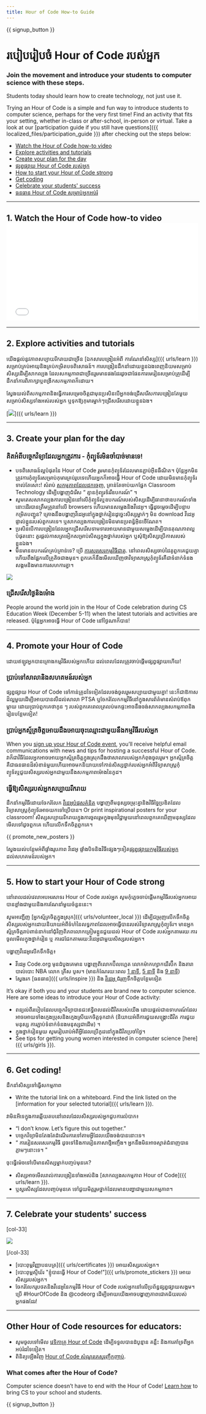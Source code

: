 ```yaml
---
title: Hour of Code How-to Guide
---
```


{{ signup_button }}

# របៀបរៀបចំ Hour of Code របស់អ្នក

### Join the movement and introduce your students to computer science with these steps.

Students today should learn how to create technology, not just use it.

Trying an Hour of Code is a simple and fun way to introduce students to computer science, perhaps for the very first time! Find an activity that fits your setting, whether in-class or after-school, in-person or virtual. Take a look at our [participation guide if you still have questions]({{ localized_files/participation_guide }}) after checking out the steps below:

- [Watch the Hour of Code how-to video](#how-to-video)
- [Explore activities and tutorials](#explore-activities)
- [Create your plan for the day](#create-your-plan)
- [ផ្សព្វផ្សាយ Hour of Code របស់អ្នក](#promote-your-hour)
- [How to start your Hour of Code strong](#how-to-start)
- [Get coding](#code)
- [Celebrate your students' success](#celebrate)
- [ធនធាន Hour of Code សម្រាប់អ្នកអប់រំ](#other-resources)

* * *

<a id="how-to-video"></a>

## 1. Watch the Hour of Code how-to video <iframe width="500" height="255" src="//www.youtube.com/embed/SrnvvWDm73k" frameborder="0" allowfullscreen></iframe> 

* * *

<a id="explore-activities"></a>

## 2. Explore activities and tutorials

យើងផ្តល់នូវភាពសប្បាយរីករាយជាច្រើន [ឯកសារបង្រៀនអំពី ការណែនាំសិស្ស]({{ urls/learn }}) សម្រាប់គ្រប់អាយុនិងគ្រប់កម្រិតបទពិសោធន៍។ ការបង្រៀនដឹកនាំដោយខ្លួនឯងពេញនិយមសម្រាប់សិស្សដើម្បីសាកល្បង ដែលសកម្មភាពជាច្រើនរួមមានផងដែរដូចជាផែនការមេរៀនសម្រាប់គ្រូដើម្បីដឹកនាំការពិភាក្សាឬពង្រីកសកម្មភាពក៏ដោយ។

ស្វែងយល់ពីសកម្មភាពនិងធ្វើការសម្រេចចិត្តជាមុនប្រសិនបើអ្នកចង់ជ្រើសរើសការបង្រៀនតែមួយ សម្រាប់សិស្សទាំងអស់របស់អ្នក ឬទុកឱ្យកុមារម្នាក់ៗជ្រើសរើសដោយខ្លួនឯង។

[![](/images/tutorials.png)]({{ urls/learn }})

* * *

<a id="create-your-plan"></a>

## 3. Create your plan for the day

### គិតអំពីបច្ចេកវិទ្យាដែលអ្នកត្រូវការ - កុំព្យូទ័រមិនចាំបាច់មានទេ!

- បទពិសោធន៍ល្អបំផុតនៃ Hour of Code រួមមានកុំព្យូទ័រដែលមានភ្ជាប់អ៊ីនធឺណិត។ ប៉ុន្តែអ្នកមិនត្រូវការកុំព្យូទ័រសម្រាប់កុមារគ្រប់រូបទេហើយអ្នកក៏អាចធ្វើ Hour of Code ដោយមិនមានកុំព្យូទ័រទាល់តែសោះ! សំរាប់ [សកម្មភាពដែលដកចេញ](/learn), គ្រាន់តែចាប់យកផ្នែក Classroom Technology ដើម្បីបង្ហាញជំរើស “ គ្មានកុំព្យូរទ័ររឺឧបករណ៍” ។
- សូមតេសសាកល្បងការបង្រៀននៅលើកុំព្យួទ័រឬឧបករណ៍របស់សិស្សដើម្បីធានាថាឧបករណ៍ទាំងនោះដើរបានត្រឹមត្រូវនៅលើ browsers ហើយមានសម្លេងនិងវីដេអូ។ ធ្វើដូចម្តេចដើម្បីបន្ទាបកម្រិតបញ្ជូន? គ្រោងនឹងបង្ហាញវីដេអូនៅក្នុងថ្នាក់រៀនដូច្នេះសិស្សម្នាក់ៗ មិន download វីដេអូផ្ទាល់ខ្លួនរបស់ពួកគេទេ។ ឬសាកល្បងការបង្រៀនមិនមានប្រពន្ធ័អ៊ិនថើណែត។
- ប្រសិនបើការបង្រៀនដែលអ្នកជ្រើសរើសទាមទារអោយមានជាមួយសម្លេងដើម្បីបានគុណភាពល្អបំផុតនោះ គួរផ្តល់កាសត្រចៀកសម្រាប់សិស្សក្នុងថ្នាក់របស់អ្នក ឬសុំឱ្យសិស្សប្រើកាសរបស់ខ្លួនឯង។
- មិនមានឧបករណ៍គ្រប់គ្រាន់ទេ? ប្រើ [ការសរសេរកម្មវិធីជាគូ](https://www.youtube.com/watch?v=vgkahOzFH2Q). នៅពេលសិស្សចាប់ដៃគូពួកគេជួយគ្នាហើយពឹងផ្អែកលើគ្រូតិចជាងមុន។ ពួកគេក៏នឹងមើលឃើញថាវិទ្យាសាស្រ្តកុំព្យួទ័រគឺជាទំនាក់ទំនងសង្គមនិងមានការសហការគ្នា។

<img src="/images/fit-600/group_ipad.jpg" />

### ជ្រើសរើសថ្ងៃនិងម៉ោង

People around the world join in the Hour of Code celebration during CS Education Week (December 5-11) when the latest tutorials and activities are released. ប៉ុន្តែអ្នកអាចធ្វើ Hour of Code នៅថ្ងៃណាក៏បាន!

* * *

<a id="promote-your-hour"></a>

## 4. Promote your Hour of Code

ដោយឥឡូវអ្នកបានគ្រោងកម្មវិធីរបស់អ្នកហើយ ដល់ពេលដែលត្រូវចាប់ផ្តើមផ្សព្វផ្សាយហើយ!

### ប្រាប់ទៅសាលានិងសហគមន៍របស់អ្នក

ផ្សព្វផ្សាយ Hour of Code ទៅកាន់គ្រូដទៃទៀតដែលចង់ចូលរួមសប្បាយជាមួយគ្នា! នេះក៏ជាឱកាសដ៏ល្អមួយដើម្បីអោយបានលឺដល់សាលា PTSA ឬចែករំលែកកម្មវីធីនៅក្នុងសារព័ត៌មានសំរាប់ឪពុកម្តាយ ដោយប្រាប់ពួកគេថាកូន ៗ របស់ពួកគេពេលត្រលប់មកផ្ទះអាចនឹងចង់សាកល្បងសកម្មភាពនិងរៀនបន្ថែមទៀត!

### ប្រាប់អ្នកស្ម័គ្រចិត្តអោយដឹងអោយចុះឈ្មោះជាមួយនឹងកម្មវិធីរបស់អ្នក

When you [sign up your Hour of Code event](/#join), you’ll receive helpful email communications with news and tips for hosting a successful Hour of Code. វាក៏ជាវិធីដែលអ្នកអាចអោយអ្នកស្ម័គ្រចិត្តក្នុងស្រុកដឹងថាសាលារបស់អ្នកកំពុងចូលរួម។ អ្នកស្ម័គ្រចិត្តគឺជាធនធានដ៏សំខាន់មួយហើយអាចមកនិយាយទៅកាន់សិស្សថ្នាក់របស់អ្នកអំពីវិទ្យាសាស្ត្រកុំព្យូទ័រឬជួយសិស្សរបស់អ្នកជាមួយនឹងសកម្មភាពម៉ោងនៃកូដ។

### ធ្វើឱ្យសិស្សរបស់អ្នកសប្បាយរីករាយ

ដឹកនាំកម្មវិធីដោយចែករំលែក [វីដេអូបំផុសគំនិត](/promote/resources) បង្ហាញពីមនុស្សចម្រុះគ្នានិងវិធីច្នៃប្រឌិតដែលវិទ្យាសាស្ត្រកុំព្យូទ័រអាចយកទៅប្រើបាន។ Or print inspirational posters for your classroom! សិស្សសប្បាយរីករាយក្នុងការចូលរួមក្នុងមុខវិជ្ជាមួយនៅពេលពួកគេឃើញមនុស្សដែលមើលទៅដូចពួកគេ ហើយលើកទឹកចិត្តពួកគេ។

{{ promote_new_posters }}

ស្វែងយល់បន្ថែមអំពីផ្ទាំងរូបភាព វីដេអូ ផ្ទាំងបិទនិងវិធីផ្សេងៗទៀត[ផ្សព្វផ្សាយកម្មវិធីរបស់អ្នក](/promote/resources#posters) ដល់សហគមន៍របស់អ្នក។ 

* * *

<a id="how-to-start"></a>

## 5. How to start your Hour of Code strong

នៅពេលដល់វេលាអបអរសាទរ Hour of Code របស់អ្នក សូមកំុភ្លេចចាប់ផ្តើមកម្មវិធីរបស់អ្នកអោយបានខ្លាំងជាមួយនិងការណែនាំមួយចំនួននេះ។

សូមអញ្ជើញ [អ្នកស្ម័គ្រចិត្តក្នុងស្រុក]({{ urls/volunteer_local }}) ដើម្បីជម្រុញលើកទឹកចិត្តសិស្សរបស់អ្នកដោយនិយាយអំពីទំហំនៃលទ្ធភាពដែលអាចធ្វើបានរបស់វិទ្យាសាស្ត្រកុំព្យូទ័រ។ មានអ្នកស្ម័គ្រចិត្តរាប់ពាន់នាក់នៅជុំវិញពិភពលោកត្រៀមខ្លួនជួយដល់ Hour of Code របស់អ្នកតាមរយៈការចូលមើលក្នុងថ្នាក់រៀន ឬ ការជជែកតាមរយ:វីដេអូជាមួយសិស្សរបស់អ្នក។

បង្ហាញវីដេអូលើកទឹកចិត្ត៖

- វីដេអូ Code.org មុនដំបូងគេមាន បង្ហាញពីលោកប៊ីលហ្គេត លោកម៉ាកហ្សាកឃឺរប៊ឺក និងតារាបាល់បោះ NBA លោក គ្រីស បូស។ (មានកំណែរយ:ពេល [1 នាទី](https://www.youtube.com/watch?v=qYZF6oIZtfc), [5 នាទី](https://www.youtube.com/watch?v=nKIu9yen5nc) និង [9 នាទី](https://www.youtube.com/watch?v=dU1xS07N-FA))
- ស្វែងរក [ធនធាន]({{ urls/inspire }}) និង [វីដេអូ ](https://www.youtube.com/playlist?list=PLzdnOPI1iJNfpD8i4Sx7U0y2MccnrNZuP) ជំរុញទឹកចិត្តបន្ថែមទៀត 

It’s okay if both you and your students are brand new to computer science. Here are some ideas to introduce your Hour of Code activity:

- ពន្យល់ពីរបៀបដែលបច្ចេកវិទ្យាបានជះឥទ្ធិពលដល់ជីវិតរបស់យើង ដោយផ្តល់ជាឧទាហរណ៍ដែលអាចអោយទាំងក្មេងប្រុសនិងក្មេងស្រីយកចិត្តទុកដាក់ (និយាយអំពីការជួយសង្គ្រោះជីវិត ការជួយមនុស្ស ការភ្ជាប់ទំនាក់ទំនងមនុស្សជាដើម) ។
- ក្នុងថ្នាក់រៀនមួយ សូមរៀបរាប់អំពីអ្វីដែលប្រើកូដនៅក្នុងជីវិតប្រចាំថ្ងៃ។
- See tips for getting young women interested in computer science [here]({{ urls/girls }}).

* * *

<a id="code"></a>

## 6. Get coding!

ដឹកនាំសិស្សទៅធ្វើសកម្មភាព

- Write the tutorial link on a whiteboard. Find the link listed on the [information for your selected tutorial]({{ urls/learn }}).

វាមិនអីទេក្នុងការឆ្លើយតបនៅពេលដែលសិស្សរបស់អ្នកជួបការលំបាក៖

- “I don’t know. Let’s figure this out together.”
- បច្ចេកវិទ្យាមិនតែងតែដំណើរការទៅតាមអ្វីដែលយើងចង់បាននោះទេ។
- “ ការរៀនសរសេរកម្មវិធី ដូចទៅនិងការរៀនភាសាថ្មីអញ្ចឹង។ អ្នកនឹងមិនអាចស្ទាត់ជំនាញបានភ្លាមៗនោះទេ។ "

ចុះធ្វើម៉េចទៅបើមានសិស្សម្នាក់បញ្ចប់មុនគេ?

- សិស្សអាចមើលរាល់ការបង្រៀនទាំងអស់និង [សាកល្បងសកម្មភាព Hour of Code]({{ urls/learn }}). 
- ឬសួរសិស្សដែលបញ្ចប់មុនគេ ទៅជួយមិត្តរួមថ្នាក់ដែលមានបញ្ហាជាមួយសកម្មភាព។

* * *

<a id="celebrate"></a>

## 7. Celebrate your students' success

[col-33]

![](/images/fit-600/boy-certificate.jpg)

[/col-33]

- [បោះពុម្ពវិញ្ញាបនបត្រ]({{ urls/certificates }}) អោយសិស្សរបស់អ្នក។ 
- [បោះពុម្ពស្ទីឃ័រ "ខ្ញុំបានធ្វើ Hour of Code!"]({{ urls/promote_stickers }}) អោយសិស្សរបស់អ្នក។
- ចែករំលែករូបថតនិងវីដេអូនៃកម្មវិធី Hour of Code របស់អ្នកនៅលើប្រព័ន្ធផ្សព្វផ្សាយសង្គម។ ប្រើ #HourOfCode និង @codeorg ដើម្បីអោយយើងអាចបង្ហាញភាពជោគជ័យរបស់អ្នកផងដែរ!

* * *

<a id="other-resources"></a>

## Other Hour of Code resources for educators:

- សូមចូលទៅមើល [វេទិកាគ្រូ Hour of Code](http://forum.code.org/c/plc/hour-of-code) ដើម្បីទទួលបានដំបូន្មាន គន្លឹះ និងការគាំទ្រពីអ្នកអប់រំដទៃទៀត។
- ពិនិត្យឡើងវិញ [Hour of Code សំណួរគេសួរញឹកញាប់](https://support.code.org/hc/en-us/categories/200147083-Hour-of-Code). 

### What comes after the Hour of Code?

Computer science doesn’t have to end with the Hour of Code! [Learn how](/beyond) to bring CS to your school and students.

{{ signup_button }}